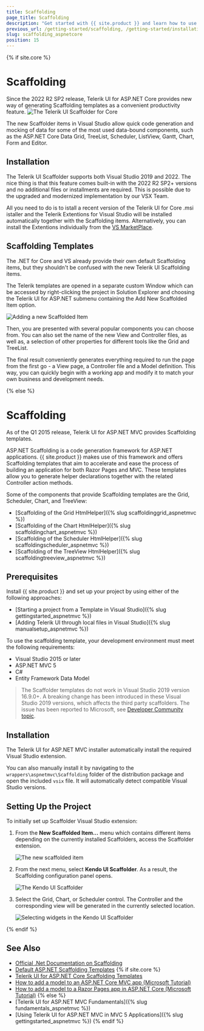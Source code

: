 ```yaml
---
title: Scaffolding
page_title: Scaffolding
description: "Get started with {{ site.product }} and learn how to use the Kendo UI Scaffolder extensions."
previous_url: /getting-started/scaffolding, /getting-started/installation/scaffolding, /installation/scaffolding, /scaffolding, /vs-integration-mvc/scaffolding
slug: scaffolding_aspnetcore
position: 15
---
```


{% if site.core %}
# Scaffolding

Since the 2022 R2 SP2 release, Telerik UI for ASP.NET Core provides new way of generating Scaffolding templates as a convenient productivity feature. 
![The Telerik UI Scaffolder for Core](../images/scaffolding/core_scaffolder_1.png)

The new Scaffolder items in Visual Studio allow quick code generation and mocking of data for some of the most used data-bound components, such as the ASP.NET Core Data Grid, TreeList, Scheduler, ListView, Gantt, Chart, Form and Editor.

## Installation

The Telerik UI Scaffolder supports both Visual Studio 2019 and 2022. The nice thing is that this feature comes built-in with the 2022 R2 SP2+ versions and no additional files or installments are required. This is possible due to the upgraded and modernized implementation by our VSX Team.

All you need to do is to istall a recent version of the Telerik UI for Core .msi istaller and the Telerik Extentions for Visual Studio will be installed automatically together with the Scaffolding items. Alternatively, you can install the Extentions individually from the [VS MarketPlace](https://marketplace.visualstudio.com/items?itemName=TelerikInc.ProgressTelerikASPNETCoreVSExtensions).

## Scaffolding Templates

The .NET for Core and VS already provide their own default Scaffolding items, but they shouldn't be confused with the new Telerik UI Scaffolding items.

The Telerik templates are opened in a separate custom Window which can be accessed by right-clicking the project in Solution Explorer and choosing the Telerik UI for ASP.NET submenu containing the Add New Scaffolded Item option.

![Adding a new Scaffolded Item](../images/scaffolding/core_scaffolder_2.gif)

Then, you are presented with several popular components you can choose from. You can also set the name of the new View and Controller files, as well as, a selection of other properties for different tools like the Grid and TreeList.

The final result conveniently generates everything required to run the page from the first go - a View page, a Controller file and a Model definition. This way, you can quickly begin with a working app and modify it to match your own business and development needs.

{% else %}
# Scaffolding

As of the Q1 2015 release, Telerik UI for ASP.NET MVC provides Scaffolding templates.

ASP.NET Scaffolding is a code generation framework for ASP.NET applications. {{ site.product }} makes use of this framework and offers Scaffolding templates that aim to accelerate and ease the process of building an application for both Razor Pages and MVC. These templates allow you to generate helper declarations together with the related Controller action methods. 

Some of the components that provide Scaffolding templates are the Grid, Scheduler, Chart, and TreeView:

* [Scaffolding of the Grid HtmlHelper]({% slug scaffoldinggrid_aspnetmvc %})
* [Scaffolding of the Chart HtmlHelper]({% slug scaffoldingchart_aspnetmvc %})
* [Scaffolding of the Scheduler HtmlHelper]({% slug scaffoldingscheduler_aspnetmvc %})
* [Scaffolding of the TreeView HtmlHelper]({% slug scaffoldingtreeview_aspnetmvc %})

## Prerequisites

Install {{ site.product }} and set up your project by using either of the following approaches:

* [Starting a project from a Template in Visual Studio]({% slug gettingstarted_aspnetmvc %})
* [Adding Telerik UI through local files in Visual Studio]({% slug manualsetup_aspnetmvc %})

To use the scaffolding template, your development environment must meet the following requirements:

* Visual Studio 2015 or later
* ASP.NET MVC 5
* C#
* Entity Framework Data Model

> The Scaffolder templates do not work in Visual Studio 2019 version 16.9.0+. A breaking change has been introduced in these Visual Studio 2019 versions, which affects the third party scaffolders. The issue has been reported to Microsoft, see [Developer Community topic](https://developercommunity.visualstudio.com/t/visual-studio-2019-version-1691-resulted-in-custom/1371519).

## Installation

The Telerik UI for ASP.NET MVC installer automatically install the required Visual Studio extension.

You can also manually install it by navigating to the `wrappers\aspnetmvc\Scaffolding` folder of the distribution package and open the included `vsix` file. It will automatically detect compatible Visual Studio versions.

## Setting Up the Project

To initially set up Scaffolder Visual Studio extension:

1. From the **New Scaffolded Item...** menu which contains different items depending on the currently installed Scaffolders, access the Scaffolder extension.

    ![The new scaffolded item](../images/scaffolding/new_scaffolded_item.png)

1. From the next menu, select **Kendo UI Scaffolder**. As a result, the Scaffolding configuration panel opens.

    ![The Kendo UI Scaffolder](../images/scaffolding/kendo_ui_scaffolder.png)

1. Select the Grid, Chart, or Scheduler control. The Controller and the corresponding view will be generated in the currently selected location.

    ![Selecting widgets in the Kendo UI Scaffolder](../images/scaffolding/widget_select.png)

{% endif %}
## See Also

* [Official .Net Documentation on Scaffolding](https://github.com/aspnet/Scaffolding)
* [Default ASP.NET Scaffolding Templates](https://github.com/aspnet/Scaffolding/tree/main/src/Scaffolding/VS.Web.CG.Mvc/Templates)
{% if site.core %}
* [Telerik UI for ASP.NET Core Scaffolding Templates](https://github.com/telerik/scaffold-templates-core)
* [How to add a model to an ASP.NET Core MVC app (Microsoft Tutorial)](https://docs.microsoft.com/en-us/aspnet/core/tutorials/first-mvc-app/adding-model?view=aspnetcore-2.1)
* [How to add a model to a Razor Pages app in ASP.NET Core (Microsoft Tutorial)](https://docs.microsoft.com/en-us/aspnet/core/tutorials/razor-pages/model?view=aspnetcore-2.1)
{% else %}
* [Telerik UI for ASP.NET MVC Fundamentals]({% slug fundamentals_aspnetmvc %})
* [Using Telerik UI for ASP.NET MVC in MVC 5 Applications]({% slug gettingstarted_aspnetmvc %})
{% endif %}
